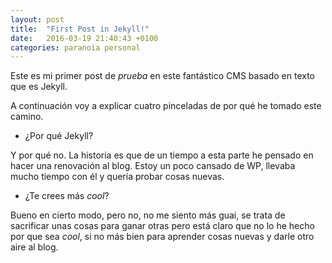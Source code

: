 ```yaml
---
layout: post
title:  "First Post in Jekyll!"
date:   2016-03-19 21:40:43 +0100
categories: paranoia personal
---
```

Este es mi primer post de *prueba* en este
fantástico CMS basado en texto que es Jekyll.

A continuación voy a explicar cuatro pinceladas de por qué he tomado este
camino.

<!--more-->

- ¿Por qué Jekyll?

Y por qué no. La historia es que de un tiempo a esta parte he pensado en hacer
una renovación al blog. Estoy un poco cansado de WP, llevaba mucho tiempo con él
y quería probar cosas nuevas.

- ¿Te crees más _cool_?

Bueno en cierto modo, pero no, no me siento más guai,
 se trata de sacrificar unas cosas para ganar  otras pero
está claro que no lo he hecho por que sea _cool_, si no más bien para aprender
cosas nuevas y darle otro aire al blog.

<!-- Esta es la compañía en la que estoy trabajando actualmente:

![My helpful screenshot](/assets/main-logo-es.png) -->
